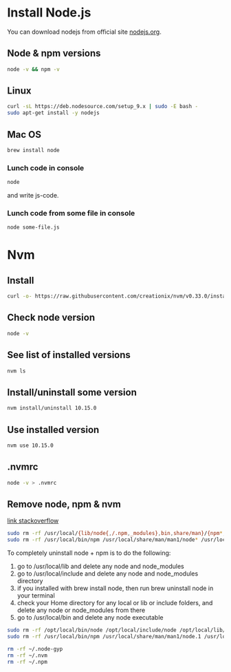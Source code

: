 # Install Node.js

You can download nodejs from official site [nodejs.org](https://nodejs.org/ru/).

## Node & npm versions

```bash
node -v && npm -v
```

## Linux

```bash
curl -sL https://deb.nodesource.com/setup_9.x | sudo -E bash -
sudo apt-get install -y nodejs
```

## Mac OS

```bash
brew install node
```

### Lunch code in console

```bash
node
```

and write js-code.

### Lunch code from some file in console

```bash
node some-file.js
```

# Nvm

## Install

```bash
curl -o- https://raw.githubusercontent.com/creationix/nvm/v0.33.0/install.sh | bash
```

## Check node version

```bash
node -v
```

## See list of installed versions

```bash
nvm ls
```

## Install/uninstall some version

```bash
nvm install/uninstall 10.15.0
```

## Use installed version

```bash
nvm use 10.15.0
```

## .nvmrc

```bash
node -v > .nvmrc
```

## Remove node, npm & nvm

[link stackoverflow](https://stackoverflow.com/questions/11177954/how-do-i-completely-uninstall-node-js-and-reinstall-from-beginning-mac-os-x)

```bash
sudo rm -rf /usr/local/{lib/node{,/.npm,_modules},bin,share/man}/{npm*,node*,man1/node*}
sudo rm -rf /usr/local/bin/npm /usr/local/share/man/man1/node* /usr/local/lib/dtrace/node.d ~/.npm ~/.node-gyp
```

To completely uninstall node + npm is to do the following:

1. go to /usr/local/lib and delete any node and node_modules
2. go to /usr/local/include and delete any node and node_modules directory
3. if you installed with brew install node, then run brew uninstall node in your terminal
4. check your Home directory for any local or lib or include folders, and delete any node or node_modules from there
5. go to /usr/local/bin and delete any node executable

```bash
sudo rm -rf /opt/local/bin/node /opt/local/include/node /opt/local/lib/node_modules
sudo rm -rf /usr/local/bin/npm /usr/local/share/man/man1/node.1 /usr/local/lib/dtrace/node.d

rm -rf ~/.node-gyp
rm -rf ~/.nvm
rm -rf ~/.npm
```
